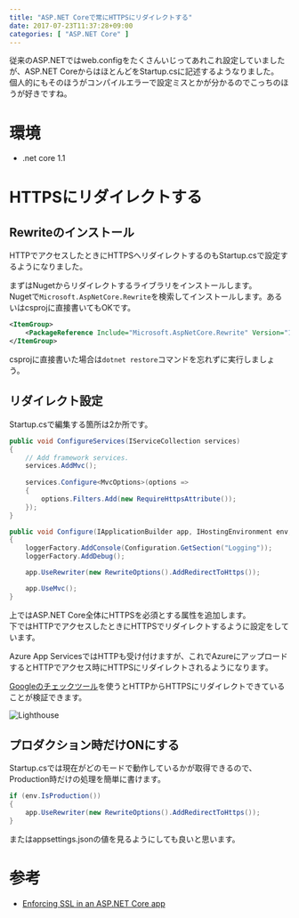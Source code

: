 ```yaml
---
title: "ASP.NET Coreで常にHTTPSにリダイレクトする"
date: 2017-07-23T11:37:28+09:00
categories: [ "ASP.NET Core" ]
---
```


従来のASP.NETではweb.configをたくさんいじってあれこれ設定していましたが、ASP.NET CoreからはほとんどをStartup.csに記述するようなりました。  
個人的にもそのほうがコンパイルエラーで設定ミスとかが分かるのでこっちのほうが好きですね。

# 環境
- .net core 1.1

# HTTPSにリダイレクトする
## Rewriteのインストール
HTTPでアクセスしたときにHTTPSへリダイレクトするのもStartup.csで設定するようになりました。

まずはNugetからリダイレクトするライブラリをインストールします。  
Nugetで`Microsoft.AspNetCore.Rewrite`を検索してインストールします。あるいはcsprojに直接書いてもOKです。

```xml
<ItemGroup>
    <PackageReference Include="Microsoft.AspNetCore.Rewrite" Version="1.0.2" />
</ItemGroup>
```

csprojに直接書いた場合は`dotnet restore`コマンドを忘れずに実行しましょう。

## リダイレクト設定
Startup.csで編集する箇所は2か所です。

```cs
public void ConfigureServices(IServiceCollection services)
{
    // Add framework services.
    services.AddMvc();
    
    services.Configure<MvcOptions>(options =>
    {
        options.Filters.Add(new RequireHttpsAttribute());
    });
}
```

```cs
public void Configure(IApplicationBuilder app, IHostingEnvironment env, ILoggerFactory loggerFactory)
{
    loggerFactory.AddConsole(Configuration.GetSection("Logging"));
    loggerFactory.AddDebug();

    app.UseRewriter(new RewriteOptions().AddRedirectToHttps());

    app.UseMvc();
}
```

上ではASP.NET Core全体にHTTPSを必須とする属性を追加します。  
下ではHTTPでアクセスしたときにHTTPSでリダイレクトするように設定をしています。

Azure App ServicesではHTTPも受け付けますが、これでAzureにアップロードするとHTTPでアクセス時にHTTPSにリダイレクトされるようになります。

[Googleのチェックツール](https://chrome.google.com/webstore/detail/lighthouse/blipmdconlkpinefehnmjammfjpmpbjk?hl=ja)を使うとHTTPからHTTPSにリダイレクトできていることが検証できます。

![Lighthouse](../../images/2017-07-23/1.png)

## プロダクション時だけONにする
Startup.csでは現在がどのモードで動作しているかが取得できるので、Production時だけの処理を簡単に書けます。  

```cs
if (env.IsProduction())
{
    app.UseRewriter(new RewriteOptions().AddRedirectToHttps());
}
```

またはappsettings.jsonの値を見るようにしても良いと思います。

# 参考
- [Enforcing SSL in an ASP.NET Core app](https://docs.microsoft.com/en-us/aspnet/core/security/enforcing-ssl)
